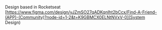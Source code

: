 Design based in Rocketseat [https://www.figma.com/design/yJZmSO27qADKqnlht2bCcx/Find-A-Friend-(APP)-(Community)?node-id=1-2&t=K9GBMCX0ELNtNVxV-0](System Design)
